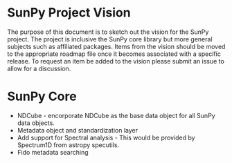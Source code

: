 SunPy Project Vision
====================
The purpose of this document is to sketch out the vision for the SunPy project. The project is inclusive the SunPy core library
but more general subjects such as affiliated packages. Items from the vision should be moved to the appropriate roadmap file
once it becomes associated with a specific release. To request an item be added to the vision please submit an issue to
allow for a discussion.


SunPy Core
==========
* NDCube - encorporate NDCube as the base data object for all SunPy data objects.
* Metadata object and standardization layer
* Add support for Spectral analysis - This would be provided by Spectrum1D from astropy specutils.
* Fido metadata searching
